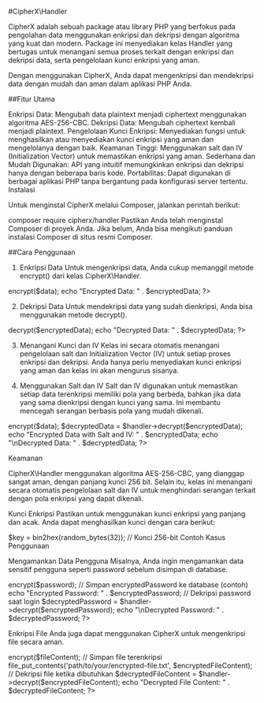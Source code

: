 #CipherX\Handler

CipherX adalah sebuah package atau library PHP yang berfokus pada pengolahan data menggunakan enkripsi dan dekripsi dengan algoritma yang kuat dan modern. Package ini menyediakan kelas Handler yang bertugas untuk menangani semua proses terkait dengan enkripsi dan dekripsi data, serta pengelolaan kunci enkripsi yang aman.

Dengan menggunakan CipherX, Anda dapat mengenkripsi dan mendekripsi data dengan mudah dan aman dalam aplikasi PHP Anda.

##Fitur Utama

Enkripsi Data: Mengubah data plaintext menjadi ciphertext menggunakan algoritma AES-256-CBC.
Dekripsi Data: Mengubah ciphertext kembali menjadi plaintext.
Pengelolaan Kunci Enkripsi: Menyediakan fungsi untuk menghasilkan atau menyediakan kunci enkripsi yang aman dan mengelolanya dengan baik.
Keamanan Tinggi: Menggunakan salt dan IV (Initialization Vector) untuk memastikan enkripsi yang aman.
Sederhana dan Mudah Digunakan: API yang intuitif memungkinkan enkripsi dan dekripsi hanya dengan beberapa baris kode.
Portabilitas: Dapat digunakan di berbagai aplikasi PHP tanpa bergantung pada konfigurasi server tertentu.
Instalasi

Untuk menginstal CipherX melalui Composer, jalankan perintah berikut:

composer require cipherx/handler
Pastikan Anda telah menginstal Composer di proyek Anda. Jika belum, Anda bisa mengikuti panduan instalasi Composer di situs resmi Composer.

##Cara Penggunaan

1. Enkripsi Data
Untuk mengenkripsi data, Anda cukup memanggil metode encrypt() dari kelas CipherX\Handler.

<?php
require 'vendor/autoload.php';

use CipherX\Handler;

// Kunci enkripsi yang kuat
$key = 'my-super-secret-key-256-bit-long'; // Pastikan ini adalah 256-bit key
$data = "This is a sensitive message.";

// Inisialisasi objek Handler
$handler = new Handler($key);

// Enkripsi data
$encryptedData = $handler->encrypt($data);

echo "Encrypted Data: " . $encryptedData;
?>
2. Dekripsi Data
Untuk mendekripsi data yang sudah dienkripsi, Anda bisa menggunakan metode decrypt().

<?php
// Dekripsi data yang telah dienkripsi sebelumnya
$decryptedData = $handler->decrypt($encryptedData);

echo "Decrypted Data: " . $decryptedData;
?>
3. Menangani Kunci dan IV
Kelas ini secara otomatis menangani pengelolaan salt dan Initialization Vector (IV) untuk setiap proses enkripsi dan dekripsi. Anda hanya perlu menyediakan kunci enkripsi yang aman dan kelas ini akan mengurus sisanya.

4. Menggunakan Salt dan IV
Salt dan IV digunakan untuk memastikan setiap data terenkripsi memiliki pola yang berbeda, bahkan jika data yang sama dienkripsi dengan kunci yang sama. Ini membantu mencegah serangan berbasis pola yang mudah dikenali.

<?php
// Salt dan IV dihasilkan secara otomatis oleh Handler
$encryptedData = $handler->encrypt($data);
$decryptedData = $handler->decrypt($encryptedData);

echo "Encrypted Data with Salt and IV: " . $encryptedData;
echo "\nDecrypted Data: " . $decryptedData;
?>
Keamanan

CipherX\Handler menggunakan algoritma AES-256-CBC, yang dianggap sangat aman, dengan panjang kunci 256 bit. Selain itu, kelas ini menangani secara otomatis pengelolaan salt dan IV untuk menghindari serangan terkait dengan pola enkripsi yang dapat dikenali.

Kunci Enkripsi
Pastikan untuk menggunakan kunci enkripsi yang panjang dan acak. Anda dapat menghasilkan kunci dengan cara berikut:

$key = bin2hex(random_bytes(32)); // Kunci 256-bit
Contoh Kasus Penggunaan

Mengamankan Data Pengguna
Misalnya, Anda ingin mengamankan data sensitif pengguna seperti password sebelum disimpan di database.

<?php
require 'vendor/autoload.php';

use CipherX\Handler;

// Buat kunci enkripsi
$key = 'random-256-bit-long-key-for-security';
$password = "user-password";

// Inisialisasi Handler
$handler = new Handler($key);

// Enkripsi password
$encryptedPassword = $handler->encrypt($password);

// Simpan encryptedPassword ke database (contoh)
echo "Encrypted Password: " . $encryptedPassword;

// Dekripsi password saat login
$decryptedPassword = $handler->decrypt($encryptedPassword);
echo "\nDecrypted Password: " . $decryptedPassword;
?>
Enkripsi File
Anda juga dapat menggunakan CipherX untuk mengenkripsi file secara aman.

<?php
require 'vendor/autoload.php';

use CipherX\Handler;

$key = 'super-secure-file-key-256-bit';
$fileContent = file_get_contents('path/to/your/file.txt');

// Inisialisasi Handler
$handler = new Handler($key);

// Enkripsi file
$encryptedFileContent = $handler->encrypt($fileContent);

// Simpan file terenkripsi
file_put_contents('path/to/your/encrypted-file.txt', $encryptedFileContent);

// Dekripsi file ketika dibutuhkan
$decryptedFileContent = $handler->decrypt($encryptedFileContent);
echo "Decrypted File Content: " . $decryptedFileContent;
?>
